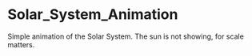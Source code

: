 # Solar_System_Animation
Simple animation of the Solar System.
The sun is not showing, for scale matters.
